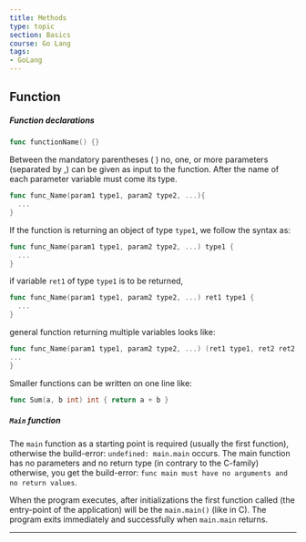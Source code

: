 ```yaml
---
title: Methods
type: topic
section: Basics
course: Go Lang
tags:
- GoLang
---
```

## Function
##### Function declarations
```go
func functionName() {}
```
Between the mandatory parentheses ( ) no, one, or more parameters (separated by ,) can be given as input to the function. After the name of each parameter variable must come its type.
```go
func func_Name(param1 type1, param2 type2, ...){
  ...
}
```
If the function is returning an object of type `type1`, we follow the syntax as:
```go
func func_Name(param1 type1, param2 type2, ...) type1 {
  ...
}
```
if variable `ret1` of type `type1` is to be returned,
```go
func func_Name(param1 type1, param2 type2, ...) ret1 type1 {
  ...
}
```
general function returning multiple variables looks like:
```go
func func_Name(param1 type1, param2 type2, ...) (ret1 type1, ret2 ret2, ...) {
...
}
```
Smaller functions can be written on one line like:
```go
func Sum(a, b int) int { return a + b }
```

##### `Main` function
The `main` function as a starting point is required (usually the first function), otherwise the build-error: `undefined: main.main` occurs. The main function has no parameters and no return type (in contrary to the C-family) otherwise, you get the build-error: `func main must have no arguments and no return values`.

When the program executes, after initializations the first function called (the entry-point of the application) will be the `main.main()` (like in C). The program exits immediately and successfully when `main.main` returns.










---